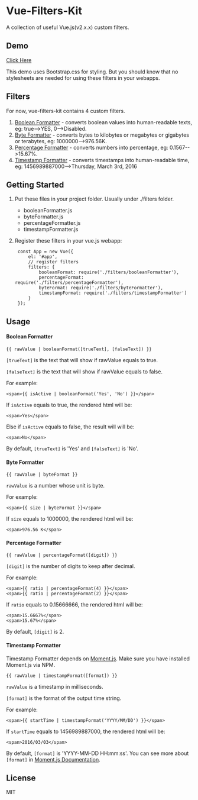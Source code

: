 # Vue-Filters-Kit

A collection of useful Vue.js(v2.x.x) custom filters.

## Demo

[Click Here](https://panteng.github.io/vue-filters-kit/)

This demo uses Bootstrap.css for styling. But you should know that no stylesheets are needed for using these filters in your webapps.

## Filters

For now, vue-filters-kit contains 4 custom filters.

1. [Boolean Formatter](#boolean-formatter) - converts boolean values into human-readable texts, eg: true-->YES, 0-->Disabled.
2. [Byte Formatter](#byte-formatter) - converts bytes to kilobytes or megabytes or gigabytes or terabytes, eg: 1000000-->976.56K.
3. [Percentage Formatter](#percentage-formatter) - converts numbers into percentage, eg: 0.1567-->15.67%.
4. [Timestamp Formatter](#timestamp-formatter) - converts timestamps into human-readable time, eg: 1456989887000-->Thursday, March 3rd, 2016

## Getting Started

1. Put these files in your project folder. Usually under ./filters folder.

    - booleanFormatter.js
    - byteFormatter.js
    - percentageFormatter.js
    - timestampFormatter.js

2. Register these filters in your vue.js webapp:

        const App = new Vue({
            el: '#app',
            // register filters
            filters: {
                booleanFormat: require('./filters/booleanFormatter'),
                percentageFormat: require('./filters/percentageFormatter'),
                byteFormat: require('./filters/byteFormatter'),
                timestampFormat: require('./filters/timestampFormatter')
            }
        });

## Usage

#### Boolean Formatter

`{{ rawValue | booleanFormat([trueText], [falseText]) }}`

`[trueText]` is the text that will show if rawValue equals to true.

`[falseText]` is the text that will show if rawValue equals to false.

For example:

    <span>{{ isActive | booleanFormat('Yes', 'No') }}</span>

If `isActive` equals to true, the rendered html will be:

    <span>Yes</span>

Else if `isActive` equals to false, the result will will be:

    <span>No</span>

By default, `[trueText]` is 'Yes' and `[falseText]` is 'No'.

#### Byte Formatter

`{{ rawValue | byteFormat }}`

`rawValue` is a number whose unit is byte.

For example:

    <span>{{ size | byteFormat }}</span>

If `size` equals to 1000000, the rendered html will be:

    <span>976.56 K</span>

#### Percentage Formatter

`{{ rawValue | percentageFormat([digit]) }}`

`[digit]` is the number of digits to keep after decimal.

For example:

    <span>{{ ratio | percentageFormat(4) }}</span>
    <span>{{ ratio | percentageFormat(2) }}</span>

If `ratio` equals to 0.15666666, the rendered html will be:

    <span>15.6667%</span>
    <span>15.67%</span>

By default, `[digit]` is 2.

#### Timestamp Formatter

Timestamp Formatter depends on [Moment.js](http://momentjs.com/). Make sure you have installed Moment.js via NPM.

`{{ rawValue | timestampFormat([format]) }}`

`rawValue` is a timestamp in milliseconds.

`[format]` is the format of the output time string.

For example:

    <span>{{ startTime | timestampFormat('YYYY/MM/DD') }}</span>

If `startTime` equals to 1456989887000, the rendered html will be:

    <span>2016/03/03</span>

By default, `[format]` is 'YYYY-MM-DD HH:mm:ss'. You can see more about `[format]` in [Moment.js Documentation](http://momentjs.com/docs/#/parsing/string-format/).

## License

MIT

